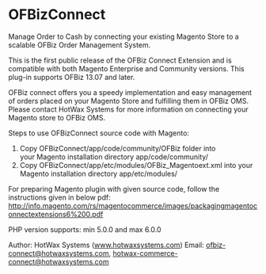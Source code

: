 # OFBizConnect
Manage Order to Cash by connecting your existing Magento Store to a scalable OFBiz Order Management System.

This is the first public release of the OFBiz Connect Extension and is compatible with both Magento Enterprise and Community versions. This plug-in supports OFBiz 13.07 and later.

OFBiz connect offers you a speedy implementation and easy management of orders placed on your Magento Store and fulfilling them in OFBiz OMS.
Please contact HotWax Systems for more information on connecting your Magento store to OFBiz OMS. 

Steps to use OFBizConnect source code with Magento:
1. Copy OFBizConnect/app/code/community/OFBiz folder into your Magento installation directory app/code/community/
2. Copy OFBizConnect/app/etc/modules/OFBiz_Magentoext.xml into your Magento installation directory app/etc/modules/

For preparing Magento plugin with given source code, follow the instructions given in below pdf:
http://info.magento.com/rs/magentocommerce/images/packagingmagentoconnectextensions6%200.pdf

PHP version supports: min 5.0.0 and max 6.0.0

Author: HotWax Systems (www.hotwaxsystems.com)
Email: ofbiz-connect@hotwaxsystems.com, hotwax-commerce-connect@hotwaxsystems.com
